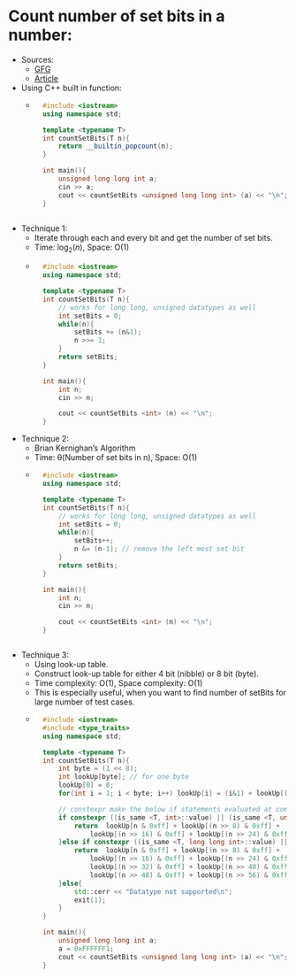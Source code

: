 # Count number of set bits in a number:
- Sources:
    - [GFG](https://www.geeksforgeeks.org/count-set-bits-in-an-integer/)
    - [Article](https://www.chessprogramming.org/Population_Count)
- Using C++ built in function:
    - ```cpp
        #include <iostream>
        using namespace std;

        template <typename T>
        int countSetBits(T n){
            return __builtin_popcount(n);
        }

        int main(){
            unsigned long long int a;
            cin >> a;
            cout << countSetBits <unsigned long long int> (a) << "\n";
        }
    ```
- Technique 1:
    - Iterate through each and every bit and get the number of set bits.
    - Time: $\log_2(n)$, Space: O(1)
    - ```cpp
        #include <iostream>
        using namespace std;

        template <typename T>
        int countSetBits(T n){
            // works for long long, unsigned datatypes as well
            int setBits = 0;
            while(n){
                setBits += (n&1);
                n >>= 1;
            }
            return setBits;
        }

        int main(){
            int n;
            cin >> n;

            cout << countSetBits <int> (n) << "\n";
        }
        ```
- Technique 2:
    - Brian Kernighan’s Algorithm
    - Time: θ(Number of set bits in n), Space: O(1)
    - ```cpp
        #include <iostream>
        using namespace std;

        template <typename T>
        int countSetBits(T n){
            // works for long long, unsigned datatypes as well
            int setBits = 0;
            while(n){
                setBits++;
                n &= (n-1); // remove the left most set bit
            }
            return setBits;
        }

        int main(){
            int n;
            cin >> n;

            cout << countSetBits <int> (n) << "\n";
        }
    ```
- Technique 3:
    - Using look-up table.
    - Construct look-up table for either 4 bit (nibble) or 8 bit (byte).
    - Time complexity: O(1), Space complexity: O(1) 
    - This is especially useful, when you want to find number of setBits for large number  of test cases.
    - ```cpp
        #include <iostream>
        #include <type_traits>
        using namespace std;

        template <typename T>
        int countSetBits(T n){
            int byte = (1 << 8);
            int lookUp[byte]; // for one byte
            lookUp[0] = 0;
            for(int i = 1; i < byte; i++) lookUp[i] = (i&1) + lookUp[(i >> 1)];

            // constexpr make the below if statements evaluated at compile time
            if constexpr ((is_same <T, int>::value) || (is_same <T, unsigned int>::value)){
                return  lookUp[n & 0xff] + lookUp[(n >> 8) & 0xff] + 
                    lookUp[(n >> 16) & 0xff] + lookUp[(n >> 24) & 0xff];
            }else if constexpr ((is_same <T, long long int>::value) || (is_same <T, unsigned long long int>::value)){
                return  lookUp[n & 0xff] + lookUp[(n >> 8) & 0xff] + 
                    lookUp[(n >> 16) & 0xff] + lookUp[(n >> 24) & 0xff] + 
                    lookUp[(n >> 32) & 0xff] + lookUp[(n >> 40) & 0xff] + 
                    lookUp[(n >> 48) & 0xff] + lookUp[(n >> 56) & 0xff];
            }else{
                std::cerr << "Datatype not supported\n";
                exit(1); 
            }
        }

        int main(){
            unsigned long long int a;
            a = 0xFFFFFF1;
            cout << countSetBits <unsigned long long int> (a) << "\n";
        }
    ```

